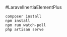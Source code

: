 #LaravelInertiaElementPlus

```shell
composer install
npm install
npm run watch-poll
php artisan serve
```
